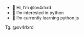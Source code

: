 - 👋 Hi, I’m @ov4rlxrd
- 👀 I’m interested in python
- 🌱 I’m currently learning python,js

Tg: @ov4rlxrd
<!---
ov4rlxrd/ov4rlxrd is a ✨ special ✨ repository because its `README.md` (this file) appears on your GitHub profile.
You can click the Preview link to take a look at your changes.
--->
